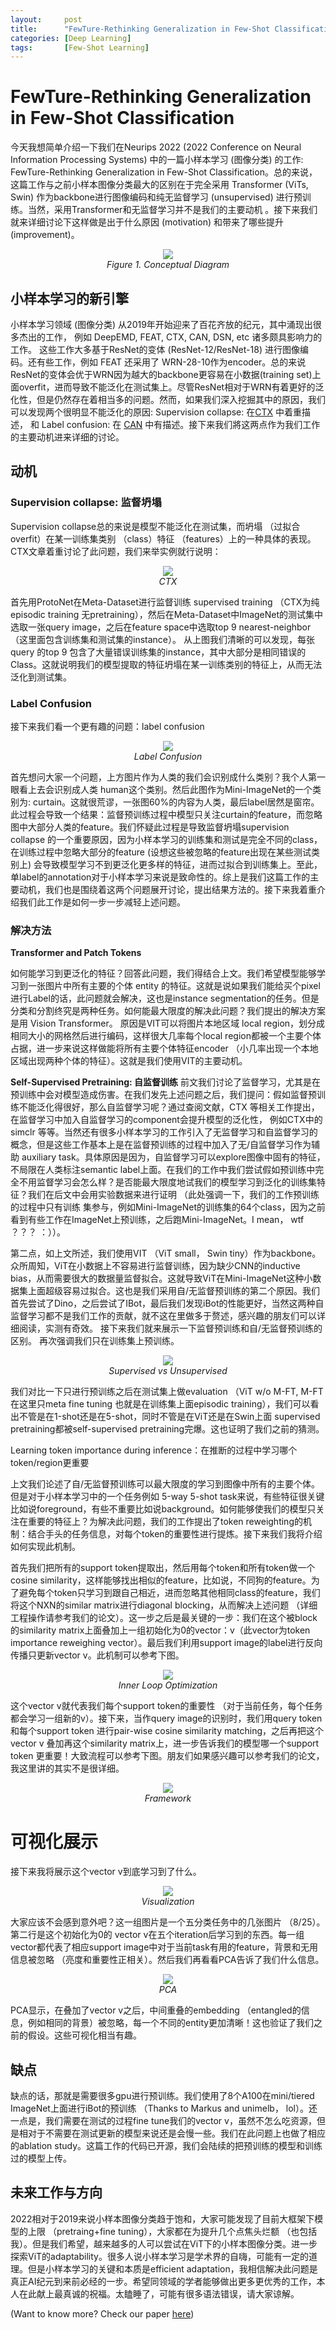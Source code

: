 ```yaml
---
layout:     post
title:      "FewTure-Rethinking Generalization in Few-Shot Classification"
categories: [Deep Learning]
tags:       [Few-Shot Learning]
---
```


# FewTure-Rethinking Generalization in Few-Shot Classification
今天我想简单介绍一下我们在Neurips 2022 (2022 Conference on Neural Information Processing Systems) 中的一篇小样本学习 (图像分类) 的工作: FewTure-Rethinking Generalization in Few-Shot Classification。总的来说，这篇工作与之前小样本图像分类最大的区别在于完全采用 Transformer (ViTs, Swin) 作为backbone进行图像编码和纯无监督学习 (unsupervised) 进行预训练。当然，采用Transformer和无监督学习并不是我们的主要动机 。接下来我们就来详细讨论下这样做是出于什么原因 (motivation) 和带来了哪些提升 (improvement)。

<p align="center">
  <img src="/assets/figs/concept.png">
  <br>
  <em>Figure 1. Conceptual Diagram</em>
</p>

## 小样本学习的新引擎
小样本学习领域 (图像分类) 从2019年开始迎来了百花齐放的纪元，其中涌现出很多杰出的工作， 例如 DeepEMD, FEAT, CTX, CAN, DSN, etc 诸多颇具影响力的工作。 这些工作大多基于ResNet的变体 (ResNet-12/ResNet-18) 进行图像编码。还有些工作，例如 FEAT 还采用了 WRN-28-10作为encoder。总的来说ResNet的变体会优于WRN因为越大的backbone更容易在小数据(training set)上面overfit，进而导致不能泛化在测试集上。尽管ResNet相对于WRN有着更好的泛化性，但是仍然存在着相当多的问题。然而，如果我们深入挖掘其中的原因，我们可以发现两个很明显不能泛化的原因: Supervision collapse: 在[CTX](https://arxiv.org/pdf/2007.11498.pdf) 中着重描述， 和 Label confusion: 在 [CAN](https://arxiv.org/abs/1910.07677) 中有描述。接下来我们將这两点作为我们工作的主要动机进来详细的讨论。

## 动机
### Supervision collapse: 监督坍塌
Supervision collapse总的来说是模型不能泛化在测试集，而坍塌 （过拟合overfit）在某一训练集类别 （class）特征 （features）上的一种具体的表现。CTX文章着重讨论了此问题，我们来举实例就行说明：

<p align="center">
  <img src="/assets/figs/CTX.png">
  <br>
  <em>CTX</em>
</p>

首先用ProtoNet在Meta-Dataset进行监督训练 supervised training （CTX为纯episodic training 无pretraining），然后在Meta-Dataset中ImageNet的测试集中选取一张query image，之后在feature space中选取top 9 nearest-neighbor （这里面包含训练集和测试集的instance）。 从上图我们清晰的可以发现，每张query 的top 9 包含了大量错误训练集的instance，其中大部分是相同错误的Class。这就说明我们的模型提取的特征坍塌在某一训练类别的特征上，从而无法泛化到测试集。

### Label Confusion

接下来我们看一个更有趣的问题：label confusion

<p align="center">
  <img src="/assets/figs/confusion.png">
  <br>
  <em>Label Confusion</em>
</p>

首先想问大家一个问题，上方图片作为人类的我们会识别成什么类别？我个人第一眼看上去会识别成人类 human这个类别。然后此图作为Mini-ImageNet的一个类别为: curtain。这就很荒谬，一张图60%的内容为人类，最后label居然是窗帘。此过程会导致一个结果：监督预训练过程中模型只关注curtain的feature，而忽略图中大部分人类的feature。我们怀疑此过程是导致监督坍塌supervision collapse 的一个重要原因，因为小样本学习的训练集和测试是完全不同的class，在训练过程中忽略大部分的feature (设想这些被忽略的feature出现在某些测试类别上) 会导致模型学习不到更泛化更多样的特征，进而过拟合到训练集上。至此，单label的annotation对于小样本学习来说是致命性的。综上是我们这篇工作的主要动机，我们也是围绕着这两个问题展开讨论，提出结果方法的。接下来我着重介绍我们此工作是如何一步一步减轻上述问题。

### 解决方法

**Transformer and Patch Tokens**


如何能学习到更泛化的特征？回答此问题，我们得结合上文。我们希望模型能够学习到一张图片中所有主要的个体 entity 的特征。这就是说如果我们能给买个pixel进行Label的话，此问题就会解决，这也是instance segmentation的任务。但是分类和分割终究是两种任务。如何能最大限度的解决此问题？我们提出的解决方案是用 Vision Transformer。 原因是VIT可以将图片本地区域 local region，划分成相同大小的网格然后进行编码，这样很大几率每个local region都被一个主要个体占据，进一步来说这样做能将所有主要个体特征encoder （小几率出现一个本地区域出现两种个体的特征）。这就是我们使用VIT的主要动机。


**Self-Supervised Pretraining: 自监督训练**
前文我们讨论了监督学习，尤其是在预训练中会对模型造成伤害。在我们发先上述问题之后，我们提问：假如监督预训练不能泛化得很好，那么自监督学习呢？通过查阅文献，CTX 等相关工作提出，在监督学习中加入自监督学习的component会提升模型的泛化性， 例如CTX中的simclr 等等。当然还有很多小样本学习的工作引入了无监督学习和自监督学习的概念，但是这些工作基本上是在监督预训练的过程中加入了无/自监督学习作为辅助 auxiliary task。具体原因是因为，自监督学习可以explore图像中固有的特征，不局限在人类标注semantic label上面。在我们的工作中我们尝试假如预训练中完全不用监督学习会怎么样？是否能最大限度地试我们的模型学习到泛化的训练集特征？我们在后文中会用实验数据来进行证明 （此处强调一下，我们的工作预训练的过程中只有训练 集参与，例如Mini-ImageNet的训练集的64个class，因为之前看到有些工作在ImageNet上预训练，之后跑Mini-ImageNet。I mean， wtf ？？？ ：））。

第二点，如上文所述，我们使用VIT （ViT small， Swin tiny）作为backbone。众所周知，ViT在小数据上不容易进行监督训练，因为缺少CNN的inductive bias，从而需要很大的数据量监督拟合。这就导致ViT在Mini-ImageNet这种小数据集上面超级容易过拟合。这也是我们采用自/无监督预训练的第二个原因。我们首先尝试了Dino，之后尝试了IBot，最后我们发现iBot的性能更好，当然这两种自监督学习都不是我们工作的贡献，就不这在里做多于赘述，感兴趣的朋友们可以详细阅读，实测有奇效。 接下来我们就来展示一下监督预训练和自/无监督预训练的区别。 再次强调我们只在训练集上预训练。

<p align="center">
  <img src="/assets/figs/super_vs_unsuper.png">
  <br>
  <em>Supervised vs Unsupervised</em>
</p>


我们对比一下只进行预训练之后在测试集上做evaluation （ViT w/o M-FT, M-FT在这里只meta fine tuning 也就是在训练集上面episodic training），我们可以看出不管是在1-shot还是在5-shot，同时不管是在ViT还是在Swin上面 supervised pretraining都被self-supervised pretraining完爆。这也证明了我们之前的猜测。

Learning token importance during inference：在推断的过程中学习哪个token/region更重要

上文我们论述了自/无监督预训练可以最大限度的学习到图像中所有的主要个体。但是对于小样本学习中的一个任务例如 5-way 5-shot task来说，有些特征很关键比如说foreground，有些不重要比如说background。如何能够使我们的模型只关注在重要的特征上？为解决此问题，我们的工作提出了token reweighting的机制：结合手头的任务信息，对每个token的重要性进行提炼。接下来我们我将介绍如何实现此机制。

首先我们把所有的support token提取出，然后用每个token和所有token做一个cosine similarity，这样能够找出相似的feature，比如说，不同狗的feature。为了避免每个token只学习到跟自己相近，进而忽略其他相同class的feature，我们将这个NXN的similar matrix进行diagonal blocking，从而解决上述问题 （详细工程操作请参考我们的论文）。这一步之后是最关键的一步：我们在这个被block的similarity matrix上面叠加上一组初始化为0的vector：v（此vector为token importance reweighing vector）。最后我们利用support image的label进行反向传播只更新vector v。此机制可以参考下图。

<p align="center">
  <img src="/assets/figs/pipe.png">
  <br>
  <em>Inner Loop Optimization</em>
</p>

这个vector v就代表我们每个support token的重要性 （对于当前任务，每个任务都会学习一组新的v）。接下来，当作query image的识别时，我们用query token和每个support token 进行pair-wise cosine similarity matching，之后再把这个 vector v 叠加再这个similarity matrix上，进一步告诉我们的模型哪一个support token 更重要！大致流程可以参考下图。朋友们如果感兴趣可以参考我们的论文，我这里讲的其实不是很详细。
<p align="center">
  <img src="/assets/figs/Framework.png">
  <br>
  <em>Framework</em>
</p>


# 可视化展示
接下来我将展示这个vector v到底学习到了什么。

<p align="center">
  <img src="/assets/figs/vis.png">
  <br>
  <em>Visualization</em>
</p>

大家应该不会感到意外吧？这一组图片是一个五分类任务中的几张图片 （8/25）。第二行是这个初始化为0的 vector v在五个iteration后学习到的东西。每一组vector都代表了相应support image中对于当前task有用的feature，背景和无用信息被忽略 （亮度和重要性正相关）。然后我们再看看PCA告诉了我们什么信息。

<p align="center">
  <img src="/assets/figs/PCA.png">
  <br>
  <em>PCA</em>
</p>

PCA显示，在叠加了vector v之后，中间重叠的embedding （entangled的信息，例如相同的背景）被忽略，每一个不同的entity更加清晰！这也验证了我们之前的假设。这些可视化相当有趣。

## 缺点
缺点的话，那就是需要很多gpu进行预训练。我们使用了8个A100在mini/tiered ImageNet上面进行iBot的预训练 （Thanks to Markus and unimelb， lol）。还一点是，我们需要在测试的过程fine tune我们的vector v，虽然不怎么吃资源，但是相对于不需要在测试更新的模型来说还是会慢一些。我们在此问题上也做了相应的ablation study。这篇工作的代码已开源，我们会陆续的把预训练的模型和训练过的模型上传。

## 未来工作与方向
2022相对于2019来说小样本图像分类趋于饱和，大家可能发现了目前大框架下模型的上限 （pretraing+fine tuning），大家都在为提升几个点焦头烂额 （也包括我）。但是我们希望，越来越多的人可以尝试在ViT下的小样本图像分类。进一步探索ViT的adaptability。很多人说小样本学习是学术界的自嗨，可能有一定的道理。但是小样本学习的关键和本质是efficient adaptation，我相信解决此问题是真正AI纪元到来前必经的一步。希望同领域的学者能够做出更多更优秀的工作，本人在此献上最真诚的祝福。太瞌睡了，可能有很多语法错误，请大家谅解。



(Want to know more? Check our paper [here](https://arxiv.org/pdf/2206.07267.pdf))

